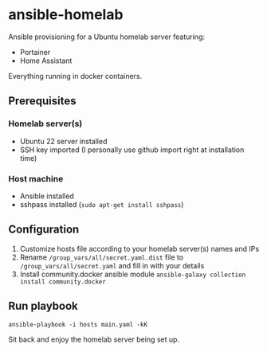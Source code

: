 # ansible-homelab

Ansible provisioning for a Ubuntu homelab server featuring: 
* Portainer
* Home Assistant

Everything running in docker containers.

## Prerequisites
### Homelab server(s)
* Ubuntu 22 server installed
* SSH key imported (I personally use github import right at installation time)

### Host machine
* Ansible installed
* sshpass installed (`sudo apt-get install sshpass`)


## Configuration
1. Customize hosts file according to your homelab server(s) names and IPs
2. Rename `/group_vars/all/secret.yaml.dist` file to `/group_vars/all/secret.yaml` and fill in with your details
3. Install community.docker ansible module 
`ansible-galaxy collection install community.docker`

## Run playbook
`ansible-playbook -i hosts main.yaml -kK`

Sit back and enjoy the homelab server being set up.